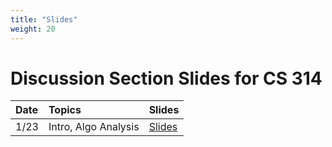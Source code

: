 ```yaml
---
title: "Slides"
weight: 20
---
```


# Discussion Section Slides for CS 314

| Date | Topics | Slides |
| :--- | :--- | :--- |
| 1/23 | Intro, Algo Analysis | [Slides](/~ves314/pdfs/slides_1.pdf) |